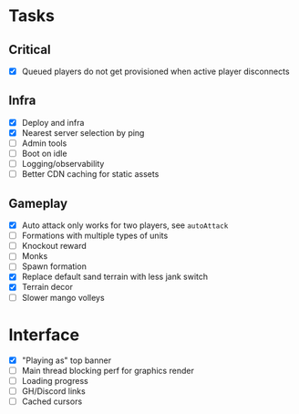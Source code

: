 Tasks
===

## Critical

- [x] Queued players do not get provisioned when active player disconnects

## Infra

- [x] Deploy and infra
- [x] Nearest server selection by ping
- [ ] Admin tools
- [ ] Boot on idle
- [ ] Logging/observability
- [ ] Better CDN caching for static assets

## Gameplay

- [x] Auto attack only works for two players, see `autoAttack`
- [ ] Formations with multiple types of units
- [ ] Knockout reward
- [ ] Monks
- [ ] Spawn formation
- [x] Replace default sand terrain with less jank switch
- [x] Terrain decor
- [ ] Slower mango volleys

# Interface

- [x] "Playing as" top banner
- [ ] Main thread blocking perf for graphics render
- [ ] Loading progress
- [ ] GH/Discord links
- [ ] Cached cursors
